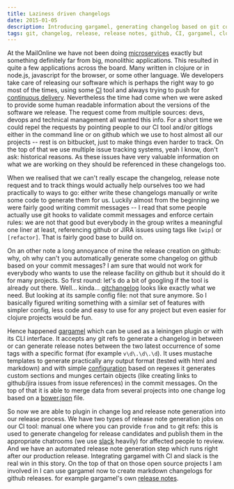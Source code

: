```yaml
---
title: Laziness driven changelogs
date: 2015-01-05
description: Introducing gargamel, generating changelog based on git commits in multiple formats
tags: git, changelog, release, release notes, github, CI, gargamel, clojure
---
```


At the MailOnline we have not been doing [microservices](https://twitter.com/javame/status/489338291494207488) exactly but something definitely far from big, monolithic applications. This resulted in quite a few applications across the board. Many written in clojure or in node.js, javascript for the browser, or some other language. We developers take care of releasing our software which is perhaps the right way to go most of the times, using some [CI](http://martinfowler.com/articles/continuousIntegration.html) tool and always trying to push for [continuous delivery](http://martinfowler.com/bliki/ContinuousDelivery.html). Nevertheless the time had come when we were asked to provide some human readable information about the versions of the software we release. The request come from multiple sources: devs, devops and technical management all wanted this info. For a short time we could repel the requests by pointing people to our CI tool and/or gitlogs either in the command line or on github which we use to host almost all our projects -- rest is on bitbucket, just to make things even harder to track. On the top of that we use multiple issue tracking systems, yeah I know, don't ask: historical reasons. As these issues have very valuable information on what we are working on they should be referenced in these changelogs too.

When we realised that we can't really escape the changelog, release note request and to track things would actually help ourselves too we had practically to ways to go: either write these changelogs manually or write some code to generate them for us. Luckily almost from the beginning we were fairly good writing commit messages -- I read that some people actually use git hooks to validate commit messages and enforce certain rules: we are not that good but everybody in the group writes a meaningful one liner at least, referencing github or JIRA issues using tags like `[wip]` or `[refactor]`. That is fairly good base to build on.

On an other note a long annoyance of mine the release creation on github: why, oh why can't you automatically generate some changelog on github based on your commit messages? I am sure that would not work for everybody who wants to use the release facility on github but it should do it for many projects. So first round: let's do a bit of googling if the tool is already out there. Well... kinda... [gitchangelog](https://pypi.python.org/pypi/gitchangelog) looks like exactly what we need. But looking at its sample config file: not that sure anymore. So I basically figured writing something with a similar set of features with simpler config, less code and easy to use for any project but even easier for clojure projects would be fun.

Hence happened [gargamel](https://github.com/MailOnline/gargamel) which can be used as a leiningen plugin or with its CLI interface. It accepts any git refs to generate a changelog in between or can generate release notes between the two latest occurrence of some tags with a specific format (for example `v\d\.\d\.\d`). It uses mustache templates to generate practically any output format (tested with html and markdown) and with simple [configuration](https://github.com/MailOnline/gargamel/blob/master/gargamel.edn) based on regexes it generates custom sections and munges certain objects (like creating links to github/jira issues from issue references) in the commit messages. On the top of that it is able to merge data from several projects into one change log based on a [bower.json](http://bower.io/) file.

So now we are able to plugin in change log and release note generation into our release process. We have two types of release note generation jobs on our CI tool: manual one where you can provide `from` and `to` git refs: this is used to generate changelog for release candidates and publish them in the appropriate chatrooms (we use [slack](https://slack.com/) heavily) for affected people to review. And we have an automated release note generation step which runs right after our production release. Integrating gargamel with CI and slack is the real win in this story. On the top of that on those open source projects I am involved in I can use gargamel now to create markdown changelogs for github releases. for example gargamel's own [release notes](https://github.com/MailOnline/gargamel/releases/tag/release-050-20150113_1225).
